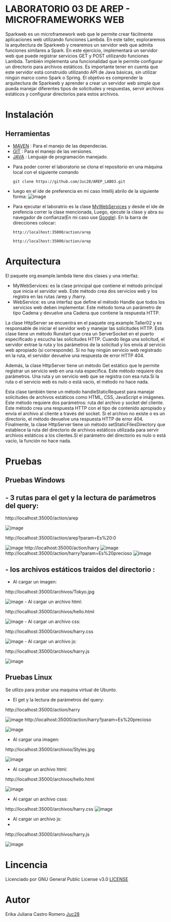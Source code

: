 # LABORATORIO 03 DE AREP - MICROFRAMEWORKS WEB
Sparkweb es un microframework web que le permite crear fácilmente aplicaciones web  utilizando funciones Lambda.
En este taller, exploraremos la arquitectura de Sparkweb y crearemos un servidor web que admita funciones similares a  Spark.
En este ejercicio, implementará un servidor web que puede registrar servicios GET y POST utilizando funciones Lambda.
También implementa una funcionalidad que le permite configurar un directorio para archivos estáticos.
Es importante tener en cuenta que este servidor está construido utilizando  API  de Java básicas, sin utilizar ningún marco como Spark o Spring.
El objetivo es comprender la arquitectura de Sparkweb y aprender a crear un servidor web simple que pueda manejar diferentes tipos de solicitudes y respuestas, servir archivos estáticos y configurar directorios para estos archivos.

# Instalación 
## Herramientas 
- [MAVEN](https://maven.apache.org) : Para el manejo de las dependecias. 
- [GIT](https://git-scm.com) : Para el manejo de las versiones.
- [JAVA](https://www.java.com/es/) : Lenguaje de programación manejado. 
+ Para poder correr el laboratorio se clona el repositorio en una máquina local con el siguiente comando
  
    ```
  git clone https://github.com/Juc28/AREP_LAB03.git
    ```

+ luego en el ide de preferencia en mi caso Intellij abrilo de la siguiente forma:
![image](https://github.com/Juc28/AREP_LAB03/assets/118181224/a959001f-0bbc-4f06-904b-609021cc8f8c)
+ Para ejecutar el laboratrio es la clase [MyWebServices](https://github.com/Juc28/AREP_LAB03/blob/master/Taller03/src/main/java/org/example/lambda/MyWebServices.java) y desde el ide de prefencia correr la clase mencionada, Luego, ejecute la clase y abra su navegador de confianza(En mi caso use [Google](https://www.google.com/?hl=es)). En la barra de direcciones colocar:
   ```
   http://localhost:35000/action/arep
    ```

     ```
   http://localhost:35000/action/arep
    ```
   
# Arquitectura
El paquete org.example.lambda tiene dos clases y una interfaz.
 *  MyWebServices: es la clase principal que contiene el método principal que inicia el servidor web.
   Este método crea dos servicios web y los registra en las rutas /arep y /harry.
*  WebService: es una interfaz que define el método Handle que todos los servicios web deben implementar.
  Este método toma un parámetro de tipo Cadena y devuelve una Cadena que contiene la respuesta HTTP.

La clase HttpServer se encuentra en el paquete org.example.Taller02 y es responsable de iniciar el servidor web y manejar las solicitudes HTTP.
 Esta clase tiene un método Runstart que crea un ServerSocket en el puerto especificado y escucha las solicitudes HTTP.
 Cuando llega una solicitud, el servidor extrae la ruta y los parámetros de la solicitud y los envía al servicio web apropiado (si corresponde).
 Si no hay ningún servicio web registrado en la ruta, el servidor devuelve una respuesta  de error HTTP 404.
 
 Además, la clase HttpServer tiene un método Get estático que le permite registrar un servicio web en una ruta específica.
 Este método requiere dos parámetros. Una ruta y un servicio web que se registra con esa ruta.Si la ruta o el servicio web es nulo o está vacío, el método no hace nada.
 
 Esta clase también tiene un método handleStaticRequest para manejar solicitudes de archivos estáticos como HTML, CSS, JavaScript e imágenes.
 Este método requiere dos parámetros:  ruta del archivo  y  socket del cliente.
 Este método crea una respuesta HTTP con el tipo de contenido apropiado y envía el archivo al cliente a través del socket.
 Si el archivo no existe o es un directorio, el método devuelve una respuesta HTTP de error 404.
 Finalmente, la clase HttpServer tiene un método setStaticFilesDirectory que establece la ruta del directorio de archivos estáticos utilizada para servir archivos estáticos   a los clientes.Si el parámetro del directorio es nulo o está vacío, la función no hace nada.


# Pruebas
## Pruebas Windows 
## - 3 rutas para el get y la lectura de parámetros del query:  
http://localhost:35000/action/arep

![image](https://github.com/Juc28/AREP_LAB03/assets/118181224/f90dcf33-14f7-4628-8487-7c1198b62b7d)

http://localhost:35000/action/arep?param=Es%20:0 

![image](https://github.com/Juc28/AREP_LAB03/assets/118181224/fab5fd0f-1735-4324-bb96-bce4daf32e10)
http://localhost:35000/action/harry
<img  alt="image" src="https://github.com/Juc28/AREP_LAB03/assets/118181224/31e01f58-aac5-46c6-bc20-765704309920">
http://localhost:35000/action/harry?param=Es%20precioso
<img  alt="image" src="https://github.com/Juc28/AREP_LAB03/assets/118181224/43e74668-a909-494b-a823-6854db5674cc">

## - los archivos estáticos traidos del directorio : 
 - Al cargar un imagen:

 http://localhost:35000/archivos/Tokyo.jpg
 
<img  alt="image" src="https://github.com/Juc28/AREP_LAB03/assets/118181224/bb072991-431b-41ba-9552-dae311eae2f2">
 - Al cargar un archivo html:

   http://localhost:35000/archivos/hello.html
  
<img  alt="image" src="https://github.com/Juc28/AREP_LAB03/assets/118181224/e9a3b16e-bd7f-4421-aaef-b02c9c616c8e">
 - Al cargar un archivo css:

http://localhost:35000/archivos/harry.css


<img  alt="image" src="https://github.com/Juc28/AREP_LAB03/assets/118181224/7d90c944-0227-4ade-ba5e-ecb50a747af8">
 - Al cargar un archivo js:

http://localhost:35000/archivos/harry.js

<img  alt="image" src="https://github.com/Juc28/AREP_LAB03/assets/118181224/9a1d52b9-34a0-4370-beb5-fce510a1ba37">

## Pruebas Linux
Se utlizo para probar una maquina virtual de Ubunto.

- El get y la lectura de parámetros del query:
  
http://localhost:35000/action/harry

![image](https://github.com/Juc28/AREP_LAB03/assets/118181224/7327c4dd-47fa-4976-a206-f0aa73f357d9)
http://localhost:35000/action/harry?param=Es%20precioso

![image](https://github.com/Juc28/AREP_LAB03/assets/118181224/71e6421a-6139-48b8-b423-d249fb9f2722)

 - Al cargar una imagen:


http://localhost:35000/archivos/Styles.jpg

![image](https://github.com/Juc28/AREP_LAB03/assets/118181224/d44e7871-8e4f-42e7-acd2-6351a56f5330)

 - Al cargar un archivo html:

http://localhost:35000/archivos/hello.html

![image](https://github.com/Juc28/AREP_LAB03/assets/118181224/136f8730-49dc-46cd-a403-f1d410424fb3)

 - Al cargar un archivo csss:

http://localhost:35000/archivos/harry.css
![image](https://github.com/Juc28/AREP_LAB03/assets/118181224/57f765c1-9cae-4176-85bc-bb8b959a423a)

 - Al cargar un archivo js:
 - 
http://localhost:35000/archivos/harry.js

![image](https://github.com/Juc28/AREP_LAB03/assets/118181224/cf7c0114-6405-49ff-bf86-6c5ee9922b8b)





# Lincencia
Licenciado por GNU General Public License v3.0 [LICENSE](https://github.com/Juc28/AREP_LAB01/blob/master/LICENSE)

# Autor 
Erika Juliana Castro Romero [Juc28](https://github.com/Juc28)
